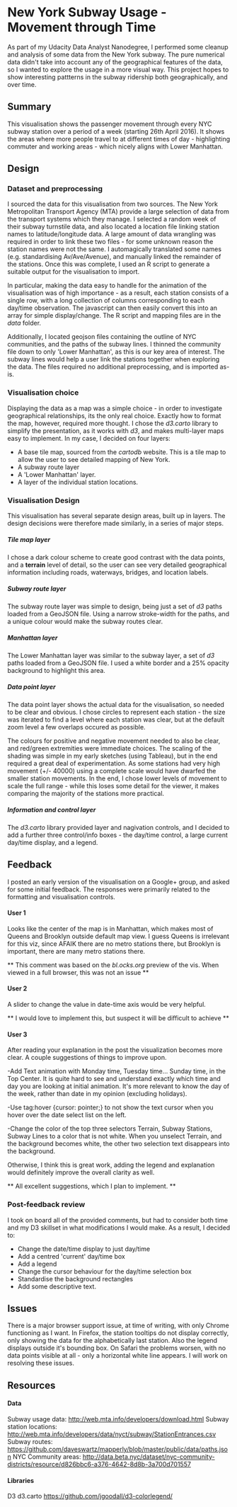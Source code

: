 # New York Subway Usage - Movement through Time

As part of my Udacity Data Analyst Nanodegree, I performed some cleanup and analysis of some data from the New York subway. The pure numerical data didn't take into account any of the geographical features of the data, so I wanted to explore the usage in a more visual way. This project hopes to show interesting pattterns in the subway ridership both geographically, and over time.


## Summary

This visualisation shows the passenger movement through every NYC subway station over a period of a week (starting 26th April 2016). It shows the areas where more people travel to at different times of day - highlighting commuter and working areas - which nicely aligns with Lower Manhattan.

## Design

### Dataset and preprocessing

I sourced the data for this visualisation from two sources. The New York Metropolitan Transport Agency (MTA) provide a large selection of data from the transport systems which they manage. I selected a random week of their subway turnstile data, and also located a location file linking station names to latitude/longitude data. A large amount of data wrangling was required in order to link these two files - for some unknown reason the station names were not the same. I automagically translated some names (e.g. standardising Av/Ave/Avenue), and manually linked the remainder of the stations. Once this was complete, I used an R script to generate a suitable output for the visualisation to import. 

In particular, making the data easy to handle for the animation of the visualisation was of high importance - as a result, each station consists of a single row, with a long collection of columns corresponding to each day/time observation. The javascript can then easily convert this into an array for simple display/change. The R script and mapping files are in the *data* folder.

Additionally, I located geojson files containing the outline of NYC communities, and the paths of the subway lines. I thinned the community file down to only 'Lower Manhattan', as this is our key area of interest. The subway lines would help a user link the stations together when exploring the data. The files required no additional preprocessing, and is imported as-is.

### Visualisation choice

Displaying the data as a map was a simple choice - in order to investigate geographical relationships, its the only real choice. Exactly how to format the map, however, required more thought. I chose the *d3.carto* library to simplify the presentation, as it works with *d3*, and makes multi-layer maps easy to implement. In my case, I decided on four layers:

- A base tile map, sourced from the *cartodb* website. This is a tile map to allow the user to see detailed mapping of New York.
- A subway route layer
- A 'Lower Manhattan' layer.
- A layer of the individual station locations.

### Visualisation Design

This visualisation has several separate design areas, built up in layers. The design decisions were therefore made similarly, in a series of major steps.

##### Tile map layer

I chose a dark colour scheme to create good contrast with the data points, and a **terrain** level of detail, so the user can see very detailed geographical information including roads, waterways, bridges, and location labels.

##### Subway route layer

The subway route layer was simple to design, being just a set of *d3* paths loaded from a GeoJSON file. Using a narrow stroke-width for the paths, and a unique colour would make the subway routes clear.

##### Manhattan layer

The Lower Manhattan layer was similar to the subway layer, a set of *d3* paths loaded from a GeoJSON file. I used a white border and a 25% opacity background to highlight this area. 

##### Data point layer

The data point layer shows the actual data for the visualisation, so needed to be clear and obvious. I chose circles to represent each station - the size was iterated to find a level where each station was clear, but at the default zoom level a few overlaps occured as possible. 

The colours for positive and negative movement needed to also be clear, and red/green extremities were immediate choices. The scaling of the shading was simple in my early sketches (using Tableau), but in the end required a great deal of experimentation. As some stations had very high movement (+/- 40000) using a complete scale would have dwarfed the smaller station movements. In the end, I chose lower levels of movement to scale the full range - while this loses some detail for the viewer, it makes comparing the majority of the stations more practical.

##### Information and control layer

The *d3.carto* library provided layer and nagivation controls, and I decided to add a further three control/info boxes - the day/time control, a large current day/time display, and a legend. 


## Feedback

I posted an early version of the visualisation on a Google+ group, and asked for some initial feedback. The responses were primarily related to the formatting and visualisation controls.

#### User 1
Looks like the center of the map is in Manhattan, which makes most of Queens and Brooklyn outside default map view. I guess Queens is irrelevant for this viz, since AFAIK there are no metro stations there, but Brooklyn is important, there are many metro stations there.

** This comment was based on the *bl.ocks.org* preview of the vis. When viewed in a full browser, this was not an issue **

#### User 2
A slider to change the value in date-time axis would be very helpful.

** I would love to implement this, but suspect it will be difficult to achieve **

#### User 3
After reading your explanation in the post the visualization becomes more clear. A couple suggestions of things to improve upon.

-Add Text animation with Monday time, Tuesday time... Sunday time, in the Top Center. It is quite hard to see and understand exactly which time and day you are looking at initial animation. It's more relevant to know the day of the week, rather than date in my opinion (excluding holidays).

-Use tag:hover {cursor: pointer;} to not show the text cursor when you hover over the date select list on the left. 

-Change the color of the top three selectors Terrain, Subway Stations, Subway Lines to a color that is not white. When you unselect Terrain, and the background becomes white, the other two selection text disappears into the background.

Otherwise, I think this is great work, adding the legend and explanation would definitely improve the overall clarity as well.

** All excellent suggestions, which I plan to implement. **

### Post-feedback review

I took on board all of the provided comments, but had to consider both time and my D3 skillset in what modifications I would make. As a result, I decided to:
- Change the date/time display to just day/time
- Add a centred 'current' day/time box
- Add a legend 
- Change the cursor behaviour for the day/time selection box
- Standardise the background rectangles
- Add some descriptive text.


## Issues

There is a major browser support issue, at time of writing, with only Chrome functioning as I want. In Firefox, the station tooltips do not display correctly, only showing the data for the alphabetically last station. Also the legend displays outside it's bounding box. On Safari the problems worsen, with no data points visible at all - only a horizontal white line appears. I will work on resolving these issues.

## Resources

#### Data

Subway usage data: http://web.mta.info/developers/download.html
Subway station locations: http://web.mta.info/developers/data/nyct/subway/StationEntrances.csv
Subway routes: https://github.com/daveswartz/mapperly/blob/master/public/data/paths.json
NYC Community areas: http://data.beta.nyc/dataset/nyc-community-districts/resource/d826bbc6-a376-4642-8d8b-3a700d701557

#### Libraries

D3
d3.carto
https://github.com/jgoodall/d3-colorlegend/
